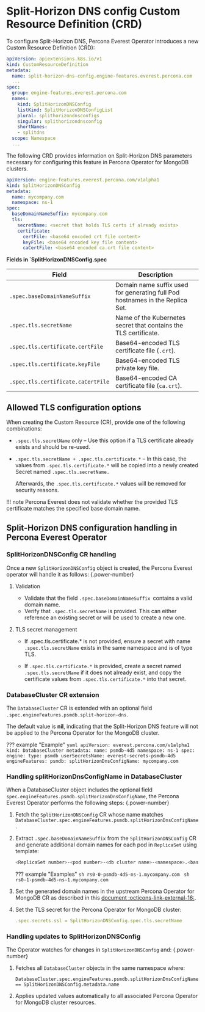 # Split-Horizon DNS config Custom Resource Definition (CRD)


To configure Split-Horizon DNS, Percona Everest Operator introduces a new Custom Resource Definition (CRD):

```yaml
apiVersion: apiextensions.k8s.io/v1
kind: CustomResourceDefinition
metadata:
  name: split-horizon-dns-config.engine-features.everest.percona.com
  ...
spec:
  group: engine-features.everest.percona.com
  names:
    kind: SplitHorizonDNSConfig
    listKind: SplitHorizonDNSConfigList
    plural: splithorizondnsconfigs
    singular: splithorizondnsconfig
    shortNames:
    - splitdns
  scope: Namespace
  ...
```

The following CRD provides information on Split-Horizon DNS parameters necessary for configuring this feature in Percona Operator for MongoDB clusters.

```yaml
apiVersion: engine-features.everest.percona.com/v1alpha1
kind: SplitHorizonDNSConfig
metadata:
  name: mycompany.com
  namespace: ns-1
spec:
  baseDomainNameSuffix: mycompany.com
  tls:
    secretName: <secret that holds TLS certs if already exists>
    certificate:
      certFile: <base64 encoded crt file content>
      keyFile: <base64 encoded key file content>
      caCertFile: <base64 encoded ca.crt file content>
```

**Fields in `SplitHorizonDNSConfig.spec**

| Field                                | Description                                                                 |
|--------------------------------------|-----------------------------------------------------------------------------|
| `.spec.baseDomainNameSuffix`          | Domain name suffix used for generating full Pod hostnames in the Replica Set. |
| `.spec.tls.secretName`                | Name of the Kubernetes secret that contains the TLS certificate.             |
| `.spec.tls.certificate.certFile`      | Base64-encoded TLS certificate file (`.crt`).                                |
| `.spec.tls.certificate.keyFile`       | Base64-encoded TLS private key file.                                         |
| `.spec.tls.certificate.caCertFile`    | Base64-encoded CA certificate file (`ca.crt`).                               |

## Allowed TLS configuration options

When creating the Custom Resource (CR), provide one of the following combinations:

- `.spec.tls.secretName` only – Use this option if a TLS certificate already exists and should be re-used.

- `.spec.tls.secretName + .spec.tls.certificate.*` – In this case, the values from `.spec.tls.certificate.*` will be copied into a newly created Secret named `.spec.tls.secretName.` 

    Afterwards, the `.spec.tls.certificate.*` values will be removed for security reasons.

!!! note
    Percona Everest does not validate whether the provided TLS certificate matches the specified base domain name.

## Split-Horizon DNS configuration handling in Percona Everest Operator

### SplitHorizonDNSConfig CR handling

Once a new `SplitHorizonDNSConfig` object is created, the Percona Everest operator will handle it as follows:
{.power-number}

1. Validation
    - Validate that the field `.spec.baseDomainNameSuffix `contains a valid domain name.
    - Verify that `.spec.tls.secretName` is provided. This can either reference an existing secret or will be used to create a new one.

2. TLS secret management

    - If .spec.tls.certificate.* is not provided, ensure a secret with name `.spec.tls.secretName` exists in the same namespace and is of type TLS.

    - If `.spec.tls.certificate.*` is provided, create a secret named `.spec.tls.secretName` if it does not already exist, and copy the certificate values from `.spec.tls.certificate.*` into that secret.


### DatabaseCluster CR extension

The `DatabaseCluster` CR is extended with an optional field `.spec.engineFeatures.psmdb.split-horizon-dns`.

The default value is **nil**, indicating that the Split-Horizon DNS feature will not be applied to the Percona Operator for the MongoDB cluster.


??? example "Example"
    ```yaml
    apiVersion: everest.percona.com/v1alpha1
    kind: DatabaseCluster
    metadata:
        name: psmdb-4d5
        namespace: ns-1
    spec:
        engine:
            type: psmdb
            userSecretsName: everest-secrets-psmdb-4d5
        engineFeatures:
            psmdb:
                splitHorizonDnsConfigName: mycompany.com
    ```

### Handling splitHorizonDnsConfigName in DatabaseCluster

When a DatabaseCluster object includes the optional field `spec.engineFeatures.psmdb.splitHorizonDnsConfigName`, the Percona Everest Operator performs the following steps:
{.power-number}

1. Fetch the `SplitHorizonDNSConfig` CR whose name matches `DatabaseCluster.spec.engineFeatures.psmdb.splitHorizonDnsConfigName`.

2. Extract `.spec.baseDomainNameSuffix` from the `SplitHorizonDNSConfig` CR and generate additional domain names for each pod in `ReplicaSet` using template:

    ```sh
    <ReplicaSet number>-<pod number>-<db cluster name>-<namespace>.<base domain>
    ```

    ??? example "Examples"
        ```sh
        rs0-0-psmdb-4d5-ns-1.mycompany.com
        ```
        ```sh
        rs0-1-psmdb-4d5-ns-1.mycompany.com
        ```

3. Set the generated domain names in the upstream Percona Operator for MongoDB CR as described in this [document :octicons-link-external-16:](https://docs.percona.com/percona-operator-for-mongodb/expose.html#exposing-replica-set-with-split-horizon-dns).


4. Set the TLS secret for the Percona Operator for MongoDB cluster:

    ```yaml
    .spec.secrets.ssl = SplitHorizonDNSConfig.spec.tls.secretName
    ```

### Handling updates to SplitHorizonDNSConfig

The Operator watches for changes in `SplitHorizonDNSConfig` and:
{.power-number}

1. Fetches all `DatabaseCluster` objects in the same namespace where:
                            
    `DatabaseCluster.spec.engineFeatures.psmdb.splitHorizonDnsConfigName == SplitHorizonDNSConfig.metadata.name`

2. Applies updated values automatically to all associated Percona Operator for MongoDB cluster resources.




